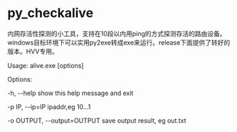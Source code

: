 # py_checkalive
内网存活性探测的小工具，支持在10段以内用ping的方式探测存活的路由设备。windows目标环境下可以实用py2exe转成exe来运行。release下面提供了转好的版本。HVV专用。

Usage: alive.exe [options]


Options:

  -h, --help            show this help message and exit
  
  -p IP, --ip=IP        ipaddr,eg 10.*.*.1
  
  -o OUTPUT, --output=OUTPUT       save output result, eg out.txt


